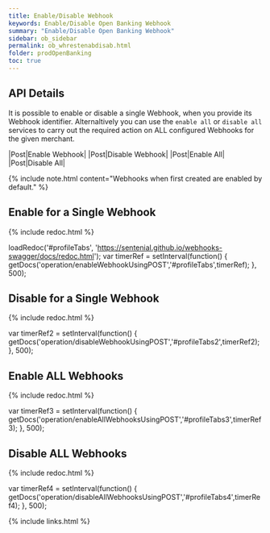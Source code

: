 ```yaml
---
title: Enable/Disable Webhook
keywords: Enable/Disable Open Banking Webhook
summary: "Enable/Disable Open Banking Webhook"
sidebar: ob_sidebar
permalink: ob_whrestenabdisab.html
folder: prodOpenBanking
toc: true
---
```


## API Details 

It is possible to enable or disable a single Webhook, when you provide its Webhook identifier. 
Alternaltively you can use the `enable all` or `disable all` services to carry out the required action on ALL configured Webhooks for the given merchant.

|<span class="label label-info">Post</span>|Enable Webhook|
|<span class="label label-info">Post</span>|Disable Webhook|
|<span class="label label-info">Post</span>|Enable All|
|<span class="label label-info">Post</span>|Disable All|

{% include note.html content="Webhooks when first created are  enabled by default." %}

## Enable for a Single Webhook

<ul id="profileTabs" class="nav nav-tabs">
</ul>
  
{% include redoc.html %}
   
loadRedoc('#profileTabs', 'https://sentenial.github.io/webhooks-swagger/docs/redoc.html');
var timerRef = setInterval(function() { getDocs('operation/enableWebhookUsingPOST','#profileTabs',timerRef); }, 500);
</script>
</div>
</div>

## Disable for a Single Webhook

<ul id="profileTabs2" class="nav nav-tabs">
</ul>
  
{% include redoc.html %}
   
var timerRef2 = setInterval(function() { getDocs('operation/disableWebhookUsingPOST','#profileTabs2',timerRef2); }, 500);
</script>
</div>
</div>

## Enable ALL Webhooks

<ul id="profileTabs3" class="nav nav-tabs">
</ul>
  
{% include redoc.html %}
   
var timerRef3 = setInterval(function() { getDocs('operation/enableAllWebhooksUsingPOST','#profileTabs3',timerRef3); }, 500);
</script>
</div>
</div>

## Disable ALL Webhooks

<ul id="profileTabs4" class="nav nav-tabs">
</ul>
  
{% include redoc.html %}
   
var timerRef4 = setInterval(function() { getDocs('operation/disableAllWebhooksUsingPOST','#profileTabs4',timerRef4); }, 500);
</script>
</div>
</div>

{% include links.html %}
